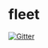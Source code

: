 # fleet

[![Gitter](https://badges.gitter.im/fleet-game/community.svg)](https://gitter.im/fleet-game/community?utm_source=badge&utm_medium=badge&utm_campaign=pr-badge&utm_content=badge)